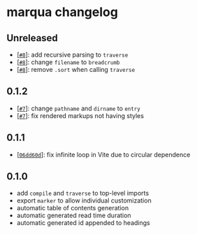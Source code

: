 # marqua changelog

## Unreleased

- [[`#8`](https://github.com/ignatiusmb/marqua/pull/8)]: add recursive parsing to `traverse`
- [[`#8`](https://github.com/ignatiusmb/marqua/pull/8)]: change `filename` to `breadcrumb`
- [[`#8`](https://github.com/ignatiusmb/marqua/pull/8)]: remove `.sort` when calling `traverse`

## 0.1.2

- [[`#7`](https://github.com/ignatiusmb/marqua/pull/7)]: change `pathname` and `dirname` to `entry`
- [[`#7`](https://github.com/ignatiusmb/marqua/pull/7)]: fix rendered markups not having styles

## 0.1.1

- [[`06dd60d`](06dd60d9eddf6c0125f91088117f21119b66f71a)]: fix infinite loop in Vite due to circular dependence

## 0.1.0

- add `compile` and `traverse` to top-level imports
- export `marker` to allow individual customization
- automatic table of contents generation
- automatic generated read time duration
- automatic generated id appended to headings
